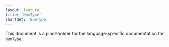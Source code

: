 ```yaml
---
layout: feature
title: 'NumType'
shortdef: 'NumType'
---
```


This document is a placeholder for the language-specific documentation
for `NumType`.
